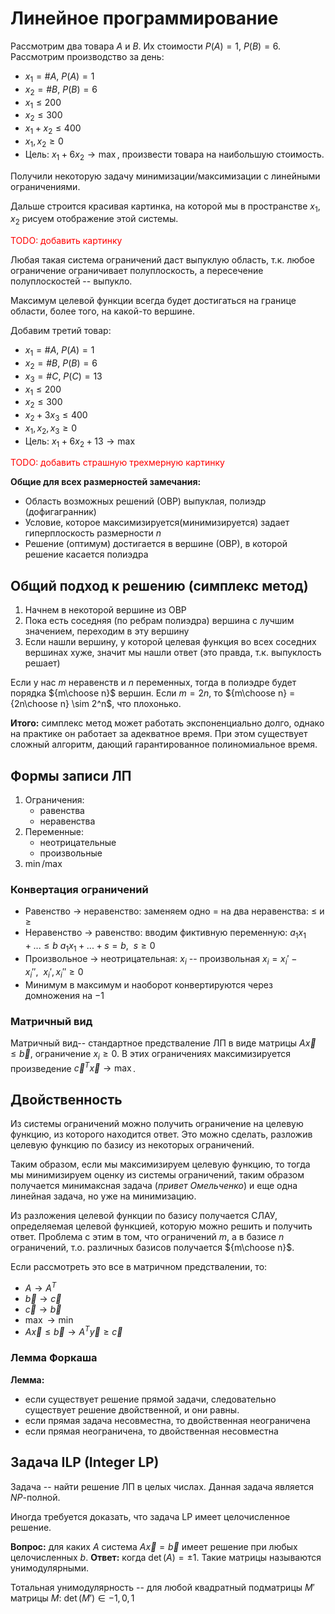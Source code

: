 # Линейное программирование

Рассмотрим два товара $A$ и $B$. Их стоимости $P(A) = 1$, $P(B)=6$. Рассмотрим производство за день:
* $x_1 = \# A$, $P(A) = 1$
* $x_2 = \# B$, $P(B) = 6$
* $x_1\leq 200$
* $x_2\leq 300$
* $x_1+x_2\leq 400$
* $x_1, x_2\geq 0$
* Цель: $x_1+6x_2\rightarrow\max$, произвести товара на наибольшую стоимость.

Получили некоторую задачу минимизации/максимизации с линейными ограничениями.

Дальше строится красивая картинка, на которой мы в пространстве $x_1, x_2$ рисуем отображение этой системы.

<span style="color:red">TODO: добавить картинку</span>

Любая такая система ограничений даст выпуклую область, т.к. любое ограничение ограничивает полуплоскость, а пересечение полуплоскостей -- выпукло.

Максимум целевой функции всегда будет достигаться на границе области, более того, на какой-то вершине.

Добавим третий товар:
* $x_1 = \# A$, $P(A) = 1$
* $x_2 = \# B$, $P(B) = 6$
* $x_3 = \# C$, $P(C) = 13$
* $x_1\leq 200$
* $x_2\leq 300$
* $x_2+3x_3\leq 400$
* $x_1, x_2, x_3\geq 0$
* Цель: $x_1+6x_2+13\rightarrow\max$

<span style="color:red">TODO: добавить страшную трехмерную картинку</span>

**Общие для всех размерностей замечания:**
* Область возможных решений (ОВР) выпуклая, полиэдр (дофигагранник)
* Условие, которое максимизируется(минимизируется) задает гиперплоскость размерности $n$
* Решение (оптимум) достигается в вершине (ОВР), в которой решение касается полиэдра

## Общий подход к решению (симплекс метод)

1. Начнем в некоторой вершине из ОВР
2. Пока есть соседняя (по ребрам полиэдра) вершина с лучшим значением, переходим в эту вершину
3. Если нашли вершину, у которой целевая функция во всех соседних вершинах хуже, значит мы нашли ответ (это правда, т.к. выпуклость решает)

Если у нас $m$ неравенств и $n$ переменных, тогда в полиэдре будет порядка ${m\choose n}$ вершин. Если $m = 2n$, то ${m\choose n} = {2n\choose n} \sim 2^n$, что плохонько.

**Итого:** симплекс метод может работать экспоненциально долго, однако на практике он работает за адекватное время. При этом существует сложный алгоритм, дающий гарантированное полиномиальное время.

## Формы записи ЛП

1. Ограничения:
    * равенства
    * неравенства
2. Переменные:
    * неотрицательные
    * произвольные
3. $\min/\max$

### Конвертация ограничений

* Равенство $\rightarrow$ неравенство: заменяем одно $=$ на два неравенства: $\leq$ и $\geq$
* Неравенство $\rightarrow$ равенство: вводим фиктивную переменную:
    $a_1x_1+...\leq b$
    $a_1x_1+...+s = b,\ \ s\geq 0$
* Произвольное $\rightarrow$ неотрицательная:
    $x_i$ -- произвольная
    $x_i = x_i' - x_i'', \ \ x_i', x_i''\geq 0$
* Минимум в максимум и наоборот конвертируются через домножения на $-1$

### Матричный вид

Матричный вид-- стандартное предстваление ЛП в виде матрицы $A\vec x\leq \vec b$, ограничение $x_i\geq 0$. В этих ограничениях максимизируется произведение $\vec c^T \vec x\rightarrow \max$.

## Двойственность

Из системы ограничений можно получить ограничение на целевую функцию, из которого находится ответ. Это можно сделать, разложив целевую функцию по базису из некоторых ограничений.

Таким образом, если мы максимизируем целевую функцию, то тогда мы минимизируем оценку из системы ограничений, таким образом получается минимаксная задача (<i>привет Омельченко</i>) и еще одна линейная задача, но уже на минимизацию.

Из разложения целевой функции по базису получается СЛАУ, определяемая целевой функцией, которую можно решить и получить ответ. Проблема с этим в том, что ограничений $m$, а в базисе $n$ ограничений, т.о. различных базисов получается ${m\choose n}$.

Если рассмотреть это все в матричном предствалении, то:
* $A \rightarrow A^T$
* $\vec b \rightarrow \vec c$
* $\vec c \rightarrow \vec b$
* $\max \rightarrow \min$
* $A\vec x \leq \vec b \rightarrow A^T\vec y\geq \vec c$

### Лемма Форкаша

**Лемма:**
* если существует решение прямой задачи, следовательно существует решение двойственной, и они равны.
* если прямая задача несовместна, то двойственная неограничена
* если прямая неограничена, то двойственная несовместна

## Задача ILP (Integer LP)

Задача -- найти решение ЛП в целых числах. Данная задача является $NP$-полной.

Иногда требуется доказать, что задача LP имеет целочисленное решение.

**Вопрос:** для каких $A$ система $A\vec x = \vec b$ имеет решение при любых целочисленных $b$.
**Ответ:** когда $\det(A) = \pm 1$. Такие матрицы называются унимодулярными.

Тотальная унимодулярность -- для любой квадратный подматрицы $M'$ матрицы $M$: $\det(M') \in {-1, 0, 1}$
